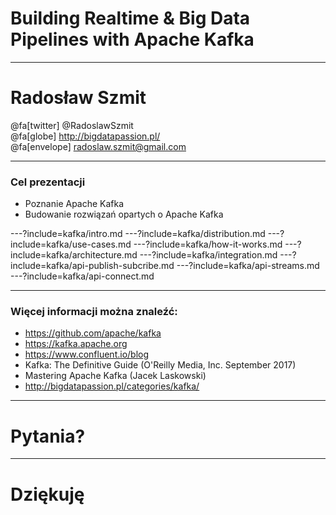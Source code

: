 
# Building Realtime & Big Data Pipelines with Apache Kafka



---
# Radosław Szmit
@fa[twitter] @RadoslawSzmit <br/>
@fa[globe] http://bigdatapassion.pl/ <br/>
@fa[envelope] radoslaw.szmit@gmail.com <br/>



---
### Cel prezentacji
* Poznanie Apache Kafka
* Budowanie rozwiązań opartych o Apache Kafka



---?include=kafka/intro.md
---?include=kafka/distribution.md
---?include=kafka/use-cases.md
---?include=kafka/how-it-works.md
---?include=kafka/architecture.md
---?include=kafka/integration.md
---?include=kafka/api-publish-subcribe.md
---?include=kafka/api-streams.md
---?include=kafka/api-connect.md



---
### Więcej informacji można znaleźć:
* https://github.com/apache/kafka
* https://kafka.apache.org
* https://www.confluent.io/blog
* Kafka: The Definitive Guide (O'Reilly Media, Inc. September 2017)
* Mastering Apache Kafka (Jacek Laskowski)
* http://bigdatapassion.pl/categories/kafka/



---
# Pytania?



---
<!-- .slide: class="end" -->
# Dziękuję